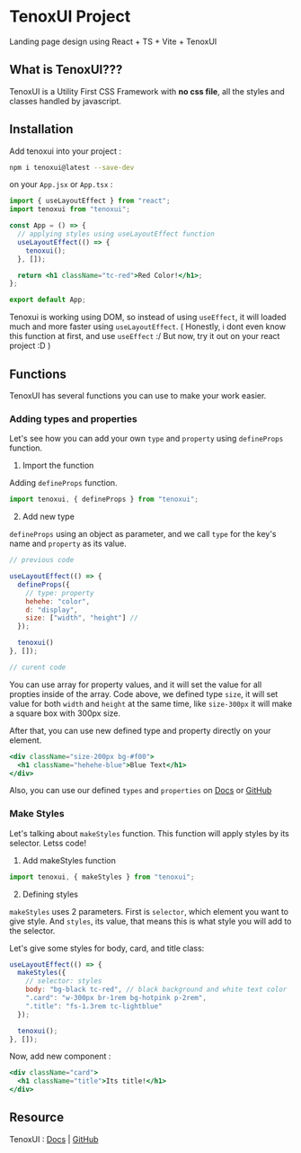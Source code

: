 # TenoxUI Project

Landing page design using React + TS + Vite + TenoxUI

## What is TenoxUI???

TenoxUI is a Utility First CSS Framework with **no css file**, all the styles and classes handled by javascript.

## Installation

Add tenoxui into your project :

```sh
npm i tenoxui@latest --save-dev
```

on your `App.jsx` or `App.tsx` :

```jsx
import { useLayoutEffect } from "react";
import tenoxui from "tenoxui";

const App = () => {
  // applying styles using useLayoutEffect function
  useLayoutEffect(() => {
    tenoxui();
  }, []);

  return <h1 className="tc-red">Red Color!</h1>;
};

export default App;
```

Tenoxui is working using DOM, so instead of using `useEffect`, it will loaded much and more faster using `useLayoutEffect`. (  Honestly, i dont even know this function at first, and use `useEffect` :/ But now, try it out on your react project :D )

## Functions

TenoxUI has several functions you can use to make your work easier.

### Adding types and properties

Let's see how you can add your own `type` and `property` using `defineProps` function.

1. Import the function

Adding `defineProps` function.

```js
import tenoxui, { defineProps } from "tenoxui";
```

2. Add new type

`defineProps` using an object as parameter, and we call `type` for the key's name and `property` as its value.

```js
// previous code

useLayoutEffect(() => {
  defineProps({
    // type: property
    hehehe: "color",
    d: "display",
    size: ["width", "height"] // 
  });

  tenoxui()
}, []);

// curent code
```

You can use array for property values, and it will set the value for all propties inside of the array. Code above, we defined type `size`, it will set value for both `width` and `height` at the same time, like `size-300px` it will make a square box with 300px size.

After that, you can use new defined type and property directly on your element.

```jsx
<div className="size-200px bg-#f00">
  <h1 className="hehehe-blue">Blue Text</h1>
</div>
```

Also, you can use our defined `types` and `properties` on [Docs](https://tenoxui.web.app/docs/extras/all-class) or [GitHub](https://github.com/tenoxui/css/blob/main/src/js/lib/property.js)

### Make Styles

Let's talking about `makeStyles` function. This function will apply styles by its selector. Letss code!

1. Add makeStyles function

```js
import tenoxui, { makeStyles } from "tenoxui";
```

2. Defining styles

`makeStyles` uses 2 parameters. First is `selector`, which element you want to give style. And `styles`, its value, that means this is what style you will add to the selector.

Let's give some styles for body, card, and title class:

```js
useLayoutEffect(() => {
  makeStyles({
    // selector: styles
    body: "bg-black tc-red", // black background and white text color
    ".card": "w-300px br-1rem bg-hotpink p-2rem",
    ".title": "fs-1.3rem tc-lightblue"
  });

  tenoxui();
}, []);
```

Now, add new component :

```jsx
<div className="card">
  <h1 className="title">Its title!</h1>
</div>
```

## Resource

TenoxUI : [Docs](https://tenoxui.web.app/) | [GitHub](https://github.com/tenoxui/css)
